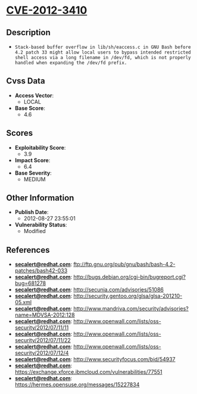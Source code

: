 
# [CVE-2012-3410](ftp://ftp.gnu.org/pub/gnu/bash/bash-4.2-patches/bash42-033)

## Description

- `Stack-based buffer overflow in lib/sh/eaccess.c in GNU Bash before 4.2 patch 33 might allow local users to bypass intended restricted shell access via a long filename in /dev/fd, which is not properly handled when expanding the /dev/fd prefix.`

## Cvss Data

- **Access Vector**:
  - LOCAL
- **Base Score**:
  - 4.6

## Scores

- **Exploitability Score**:
  - 3.9
- **Impact Score**:
  - 6.4
- **Base Severity**:
  - MEDIUM

## Other Information

- **Publish Date**:
  - 2012-08-27 23:55:01
- **Vulnerability Status**:
  - Modified

## References

- **secalert@redhat.com**: ftp://ftp.gnu.org/pub/gnu/bash/bash-4.2-patches/bash42-033
- **secalert@redhat.com**: http://bugs.debian.org/cgi-bin/bugreport.cgi?bug=681278
- **secalert@redhat.com**: http://secunia.com/advisories/51086
- **secalert@redhat.com**: http://security.gentoo.org/glsa/glsa-201210-05.xml
- **secalert@redhat.com**: http://www.mandriva.com/security/advisories?name=MDVSA-2012:128
- **secalert@redhat.com**: http://www.openwall.com/lists/oss-security/2012/07/11/11
- **secalert@redhat.com**: http://www.openwall.com/lists/oss-security/2012/07/11/22
- **secalert@redhat.com**: http://www.openwall.com/lists/oss-security/2012/07/12/4
- **secalert@redhat.com**: http://www.securityfocus.com/bid/54937
- **secalert@redhat.com**: https://exchange.xforce.ibmcloud.com/vulnerabilities/77551
- **secalert@redhat.com**: https://hermes.opensuse.org/messages/15227834
